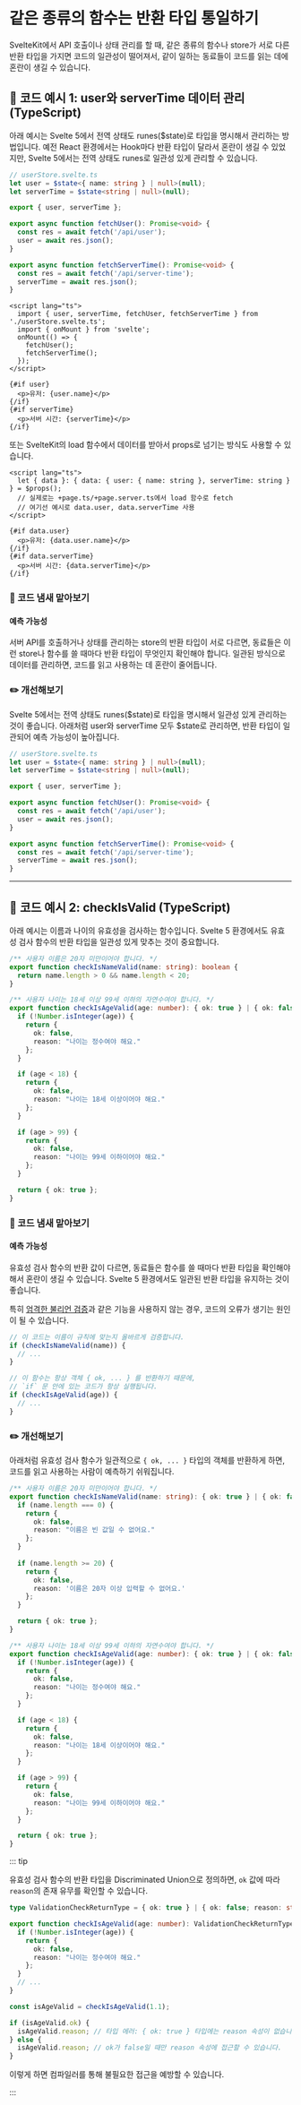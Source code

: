 # 같은 종류의 함수는 반환 타입 통일하기

<div style="margin-top: 16px">
<Badge type="info" text="예측 가능성" />
</div>

SvelteKit에서 API 호출이나 상태 관리를 할 때, 같은 종류의 함수나 store가 서로 다른 반환 타입을 가지면 코드의 일관성이 떨어져서, 같이 일하는 동료들이 코드를 읽는 데에 혼란이 생길 수 있습니다.

## 📝 코드 예시 1: user와 serverTime 데이터 관리 (TypeScript)

아래 예시는 Svelte 5에서 전역 상태도 runes($state)로 타입을 명시해서 관리하는 방법입니다. 예전 React 환경에서는 Hook마다 반환 타입이 달라서 혼란이 생길 수 있었지만, Svelte 5에서는 전역 상태도 runes로 일관성 있게 관리할 수 있습니다.

```ts
// userStore.svelte.ts
let user = $state<{ name: string } | null>(null);
let serverTime = $state<string | null>(null);

export { user, serverTime };

export async function fetchUser(): Promise<void> {
  const res = await fetch('/api/user');
  user = await res.json();
}

export async function fetchServerTime(): Promise<void> {
  const res = await fetch('/api/server-time');
  serverTime = await res.json();
}
```

```svelte
<script lang="ts">
  import { user, serverTime, fetchUser, fetchServerTime } from './userStore.svelte.ts';
  import { onMount } from 'svelte';
  onMount(() => {
    fetchUser();
    fetchServerTime();
  });
</script>

{#if user}
  <p>유저: {user.name}</p>
{/if}
{#if serverTime}
  <p>서버 시간: {serverTime}</p>
{/if}
```

또는 SvelteKit의 load 함수에서 데이터를 받아서 props로 넘기는 방식도 사용할 수 있습니다.

```svelte
<script lang="ts">
  let { data }: { data: { user: { name: string }, serverTime: string } } = $props();
  // 실제로는 +page.ts/+page.server.ts에서 load 함수로 fetch
  // 여기선 예시로 data.user, data.serverTime 사용
</script>

{#if data.user}
  <p>유저: {data.user.name}</p>
{/if}
{#if data.serverTime}
  <p>서버 시간: {data.serverTime}</p>
{/if}
```

### 👃 코드 냄새 맡아보기

#### 예측 가능성

서버 API를 호출하거나 상태를 관리하는 store의 반환 타입이 서로 다르면, 동료들은 이런 store나 함수를 쓸 때마다 반환 타입이 무엇인지 확인해야 합니다. 일관된 방식으로 데이터를 관리하면, 코드를 읽고 사용하는 데 혼란이 줄어듭니다.

### ✏️ 개선해보기

Svelte 5에서는 전역 상태도 runes($state)로 타입을 명시해서 일관성 있게 관리하는 것이 좋습니다. 아래처럼 user와 serverTime 모두 $state로 관리하면, 반환 타입이 일관되어 예측 가능성이 높아집니다.

```ts
// userStore.svelte.ts
let user = $state<{ name: string } | null>(null);
let serverTime = $state<string | null>(null);

export { user, serverTime };

export async function fetchUser(): Promise<void> {
  const res = await fetch('/api/user');
  user = await res.json();
}

export async function fetchServerTime(): Promise<void> {
  const res = await fetch('/api/server-time');
  serverTime = await res.json();
}
```

---

## 📝 코드 예시 2: checkIsValid (TypeScript)

아래 예시는 이름과 나이의 유효성을 검사하는 함수입니다. Svelte 5 환경에서도 유효성 검사 함수의 반환 타입을 일관성 있게 맞추는 것이 중요합니다.

```ts
/** 사용자 이름은 20자 미만이어야 합니다. */
export function checkIsNameValid(name: string): boolean {
  return name.length > 0 && name.length < 20;
}

/** 사용자 나이는 18세 이상 99세 이하의 자연수여야 합니다. */
export function checkIsAgeValid(age: number): { ok: true } | { ok: false; reason: string } {
  if (!Number.isInteger(age)) {
    return {
      ok: false,
      reason: "나이는 정수여야 해요."
    };
  }

  if (age < 18) {
    return {
      ok: false,
      reason: "나이는 18세 이상이어야 해요."
    };
  }

  if (age > 99) {
    return {
      ok: false,
      reason: "나이는 99세 이하이어야 해요."
    };
  }

  return { ok: true };
}
```

### 👃 코드 냄새 맡아보기

#### 예측 가능성

유효성 검사 함수의 반환 값이 다르면, 동료들은 함수를 쓸 때마다 반환 타입을 확인해야 해서 혼란이 생길 수 있습니다. Svelte 5 환경에서도 일관된 반환 타입을 유지하는 것이 좋습니다.

특히 [엄격한 불리언 검증](https://typescript-eslint.io/rules/strict-boolean-expressions/)과 같은 기능을 사용하지 않는 경우, 코드의 오류가 생기는 원인이 될 수 있습니다.

```ts
// 이 코드는 이름이 규칙에 맞는지 올바르게 검증합니다.
if (checkIsNameValid(name)) {
  // ...
}

// 이 함수는 항상 객체 { ok, ... } 를 반환하기 때문에,
// `if` 문 안에 있는 코드가 항상 실행됩니다.
if (checkIsAgeValid(age)) {
  // ...
}
```

### ✏️ 개선해보기

아래처럼 유효성 검사 함수가 일관적으로 `{ ok, ... }` 타입의 객체를 반환하게 하면, 코드를 읽고 사용하는 사람이 예측하기 쉬워집니다.

```ts
/** 사용자 이름은 20자 미만이어야 합니다. */
export function checkIsNameValid(name: string): { ok: true } | { ok: false; reason: string } {
  if (name.length === 0) {
    return {
      ok: false,
      reason: "이름은 빈 값일 수 없어요."
    };
  } 
  
  if (name.length >= 20) {
    return {
      ok: false,
      reason: '이름은 20자 이상 입력할 수 없어요.'
    };
  }

  return { ok: true };
}

/** 사용자 나이는 18세 이상 99세 이하의 자연수여야 합니다. */
export function checkIsAgeValid(age: number): { ok: true } | { ok: false; reason: string } {
  if (!Number.isInteger(age)) {
    return {
      ok: false,
      reason: "나이는 정수여야 해요."
    };
  }

  if (age < 18) {
    return {
      ok: false,
      reason: "나이는 18세 이상이어야 해요."
    };
  }

  if (age > 99) {
    return {
      ok: false,
      reason: "나이는 99세 이하이어야 해요."
    };
  }

  return { ok: true };
}
```

::: tip

유효성 검사 함수의 반환 타입을 Discriminated Union으로 정의하면, `ok` 값에 따라 `reason`의 존재 유무를 확인할 수 있습니다.

```ts
type ValidationCheckReturnType = { ok: true } | { ok: false; reason: string };

export function checkIsAgeValid(age: number): ValidationCheckReturnType {
  if (!Number.isInteger(age)) {
    return {
      ok: false,
      reason: "나이는 정수여야 해요."
    };
  }
  // ...
}

const isAgeValid = checkIsAgeValid(1.1);

if (isAgeValid.ok) {
  isAgeValid.reason; // 타입 에러: { ok: true } 타입에는 reason 속성이 없습니다.
} else {
  isAgeValid.reason; // ok가 false일 때만 reason 속성에 접근할 수 있습니다.
}
```

이렇게 하면 컴파일러를 통해 불필요한 접근을 예방할 수 있습니다.

:::
